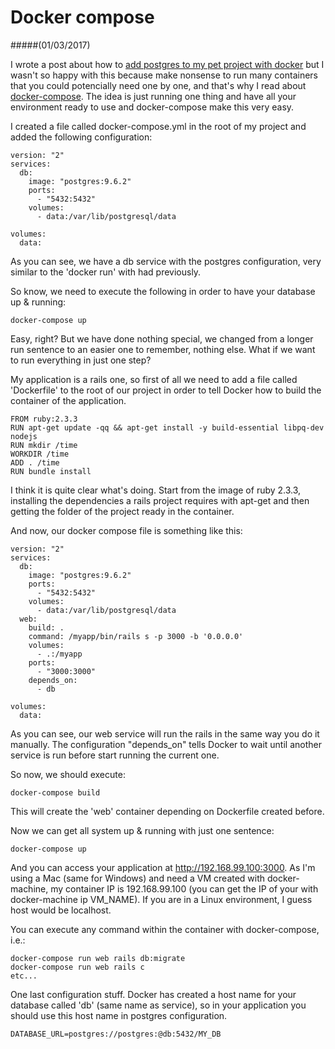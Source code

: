 # Docker compose
#####(01/03/2017)

I wrote a post about how to [add postgres to my pet project with docker](postgres_docker.md) but I wasn't so happy with this because make nonsense to run many containers that you could potencially need one by one, and that's why I read about [docker-compose](https://docs.docker.com/compose/). 
The idea is just running one thing and have all your environment ready to use and docker-compose make this very easy.

I created a file called docker-compose.yml in the root of my project and added the following configuration:

```
version: "2"
services:
  db:
    image: "postgres:9.6.2"
    ports:
      - "5432:5432"
    volumes:
      - data:/var/lib/postgresql/data  

volumes:
  data:
```

As you can see, we have a db service with the postgres configuration, very similar to the 'docker run' with had previously.

So know, we need to execute the following in order to have your database up & running:

```
docker-compose up
```

Easy, right? But we have done nothing special, we changed from a longer run sentence to an easier one to remember, nothing else. What if we want to run everything in just one step? 

My application is a rails one, so first of all we need to add a file called 'Dockerfile' to the root of our project in order to tell Docker how to build the container of the application.

```
FROM ruby:2.3.3
RUN apt-get update -qq && apt-get install -y build-essential libpq-dev nodejs
RUN mkdir /time
WORKDIR /time
ADD . /time
RUN bundle install
```

I think it is quite clear what's doing. 
Start from the image of ruby 2.3.3, installing the dependencies a rails project requires with apt-get and then getting the folder of the project ready in the container. 

And now, our docker compose file is something like this:

```
version: "2"
services:
  db:
    image: "postgres:9.6.2"
    ports:
      - "5432:5432"
    volumes:
      - data:/var/lib/postgresql/data  
  web:
    build: .
    command: /myapp/bin/rails s -p 3000 -b '0.0.0.0'
    volumes:
      - .:/myapp
    ports:
      - "3000:3000"
    depends_on:
      - db

volumes:
  data:
```

As you can see, our web service will run the rails in the same way you do it manually. The configuration "depends_on" tells Docker to wait until another service is run before start running the current one.

So now, we should execute:

```
docker-compose build
```

This will create the 'web' container depending on Dockerfile created before. 

Now we can get all system up & running with just one sentence:

```
docker-compose up
```

And you can access your application at http://192.168.99.100:3000. As I'm using a Mac (same for Windows) and need a VM created with docker-machine, my container IP is 192.168.99.100 (you can get the IP of your with docker-machine ip VM_NAME). If you are in a Linux environment, I guess host would be localhost.

You can execute any command within the container with docker-compose, i.e.:
```
docker-compose run web rails db:migrate
docker-compose run web rails c
etc...
```

One last configuration stuff. Docker has created a host name for your database called 'db' (same name as service), so in your application you should use this host name in postgres configuration.

```
DATABASE_URL=postgres://postgres:@db:5432/MY_DB
```